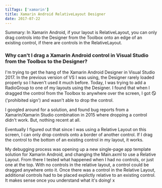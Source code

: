 ```yaml
---
tilTags: ['xamarin']
title: Xamarin Android RelativeLayout Designer
date: 2017-07-22
---
```


Summary: In Xamarin Android, if your layout is RelativeLayout, you can only drag controls into the Designer from the Toolbox onto an edge of an existing control, if there are controls in the RelativeLayout.

### Why can't I drag a Xamarin Android control in Visual Studio from the Toolbox to the Designer? 

I'm trying to get the hang of the Xamarin Android Designer in Visual Studio 2017. In the previous version of VS I was using, the Designer rarely loaded properly so I haven't used it much before. Today, I was trying to add a RadioGroup to one of my layouts using the Designer. I found that when I dragged the control from the Toolbox to anywhere over the screen, I got 🛇 ('prohibited sign') and wasn't able to drop the control. 

I googled around for a solution, and found bug reports from a Xamarin/Xamarin Studio combination in 2015 where dropping a control didn't work. But, nothing recent at all.

Eventually I figured out that since I was using a Relative Layout on this screen, I can only drop controls onto a border of another control. If I drag the control to the bottom of an existing control in my layout, it works. 

My debugging process was opening up a new single-page app template solution for Xamarin Android, and changing the Main.axml to use a Relative Layout. From there I tested what happened when I had no controls, or just one at the top. With no controls in the relative layout, a control could be dragged anywhere onto it. Once there was a control in the Relative Layout, additional controls had to be placed explictly relative to an existing control. It makes sense once you understand what it's doing! x